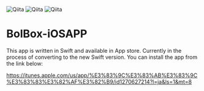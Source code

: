 ![Qiita](http://is2.mzstatic.com/image/thumb/Purple128/v4/3c/1d/4d/3c1d4df6-1237-1a2c-1771-c56bb7c2330f/source/392x696bb.jpg "Qiita")
![Qiita](http://is1.mzstatic.com/image/thumb/Purple128/v4/0a/22/87/0a228706-a650-0447-11be-5c70253add3e/source/392x696bb.jpg "Qiita")
![Qiita](http://is2.mzstatic.com/image/thumb/Purple128/v4/cf/ab/de/cfabdef0-65ba-47a8-2d13-889b98c38fad/source/392x696bb.jpg "Qiita")

# BolBox-iOSAPP
This app is written in Swift and available in App store. Currently in the process of converting to the new Swift version.
You can install the app from the link below:

https://itunes.apple.com/us/app/%E3%83%9C%E3%83%AB%E3%83%9C%E3%83%83%E3%82%AF%E3%82%B9/id1270627214?l=ja&ls=1&mt=8


